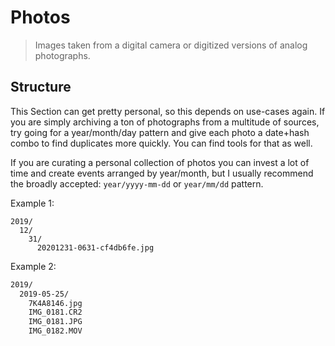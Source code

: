 # Photos

> Images taken from a digital camera or digitized versions of analog photographs.

## Structure

This Section can get pretty personal, so this depends on use-cases again. If you are simply archiving a ton of photographs from a multitude of sources, try going for a year/month/day pattern and give each photo a date+hash combo to find duplicates more quickly. You can find tools for that as well.

If you are curating a personal collection of photos you can invest a lot of time and create events arranged by year/month, but I usually recommend the broadly accepted: `year/yyyy-mm-dd` or `year/mm/dd` pattern.

Example 1:

```i
2019/
  12/
    31/
      20201231-0631-cf4db6fe.jpg
```

Example 2:

```md
2019/
  2019-05-25/
    7K4A8146.jpg
    IMG_0181.CR2
    IMG_0181.JPG
    IMG_0182.MOV
```
